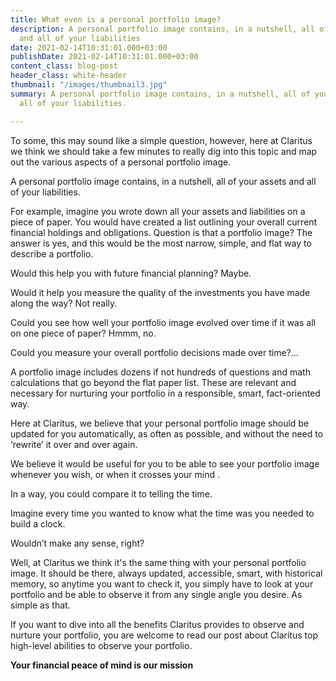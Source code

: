 ```yaml
---
title: What even is a personal portfolio image?
description: A personal portfolio image contains, in a nutshell, all of your assets
  and all of your liabilities
date: 2021-02-14T10:31:01.000+03:00
publishDate: 2021-02-14T10:31:01.000+03:00
content_class: blog-post
header_class: white-header
thumbnail: "/images/thumbnail3.jpg"
summary: A personal portfolio image contains, in a nutshell, all of your assets and
  all of your liabilities.

---
```

To some, this may sound like a simple question, however, here at Claritus  we think we should take a few minutes to really dig into this topic and map out the various aspects of  a personal portfolio image.

A personal portfolio image contains, in a nutshell, all of your assets and all of your liabilities.

For example, imagine you wrote down all your assets and liabilities   on a piece of paper. You would have created a list outlining your overall current financial holdings and obligations. Question is that a portfolio image? The answer is yes, and this would be the most narrow, simple, and flat way to describe a  portfolio.

Would this help you with future financial planning? Maybe.

Would it help you measure the quality of the investments you have made along the way? Not really.

Could  you see how well your portfolio image evolved over time if it was all on one piece of paper? Hmmm, no.

Could  you measure your overall portfolio decisions made over time?...

A portfolio image includes dozens if not hundreds of questions and math calculations that go beyond the flat paper list. These are relevant and necessary for nurturing your portfolio in a responsible, smart, fact-oriented way.

Here at Claritus, we believe that your personal portfolio image should be updated for you automatically, as  often  as possible, and without the need to ‘rewrite’ it over and over again. 

We believe it would be useful for you to be able to see  your portfolio image whenever you wish, or when it crosses your mind .

In a way,  you could compare it to telling  the time.

Imagine every time you wanted to know what the time was  you needed to  build  a clock. 

Wouldn’t make any sense, right? 

Well, at Claritus we think it's  the same thing with your personal portfolio image. It should be there, always updated, accessible, smart, with historical memory, so anytime you want to check it, you simply have to look  at your  portfolio and be able to observe it from any single angle you desire. As simple as that.

If you want to dive into all the benefits  Claritus provides to observe and nurture your portfolio, you are welcome to read our post about Claritus top high-level abilities to observe your portfolio.

**Your financial peace of mind is our mission**